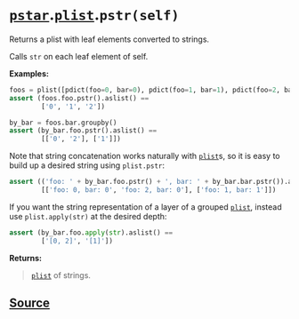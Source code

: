 # [`pstar`](./pstar.md).[`plist`](./pstar_plist.md).`pstr(self)`

Returns a plist with leaf elements converted to strings.

Calls `str` on each leaf element of self.

**Examples:**
```python
foos = plist([pdict(foo=0, bar=0), pdict(foo=1, bar=1), pdict(foo=2, bar=0)])
assert (foos.foo.pstr().aslist() ==
        ['0', '1', '2'])

by_bar = foos.bar.groupby()
assert (by_bar.foo.pstr().aslist() ==
        [['0', '2'], ['1']])
```

Note that string concatenation works naturally with [`plist`](./pstar_plist.md)s, so it is easy to build
up a desired string using `plist.pstr`:
```python
assert (('foo: ' + by_bar.foo.pstr() + ', bar: ' + by_bar.bar.pstr()).aslist() ==
        [['foo: 0, bar: 0', 'foo: 2, bar: 0'], ['foo: 1, bar: 1']])
```

If you want the string representation of a layer of a grouped [`plist`](./pstar_plist.md), instead use
`plist.apply(str)` at the desired depth:
```python
assert (by_bar.foo.apply(str).aslist() ==
        ['[0, 2]', '[1]'])
```

**Returns:**

>    [`plist`](./pstar_plist.md) of strings.



## [Source](../pstar/pstar.py#L3673-L3710)